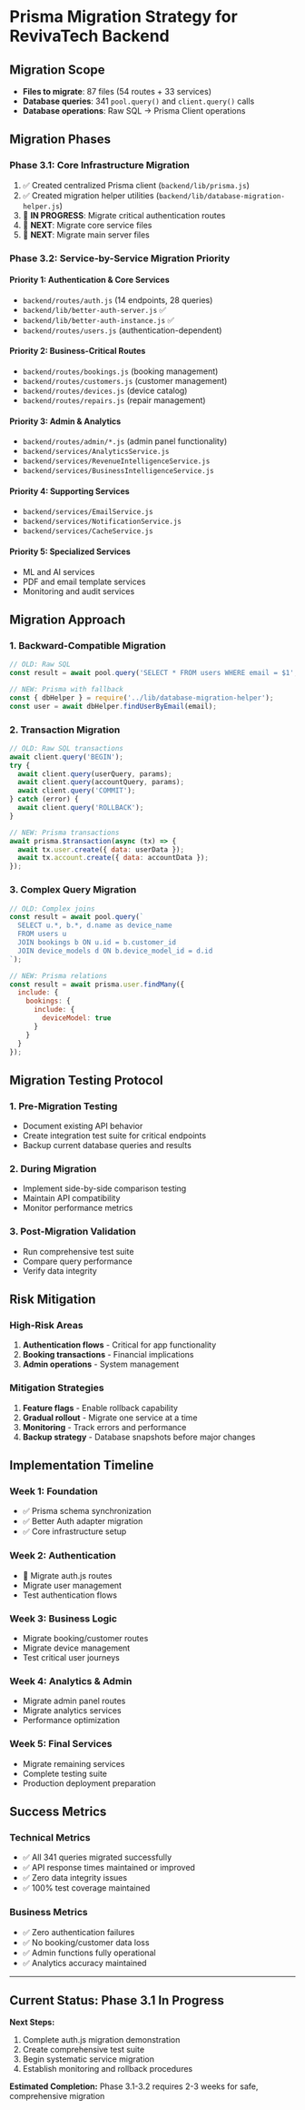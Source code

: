 # Prisma Migration Strategy for RevivaTech Backend

## Migration Scope
- **Files to migrate**: 87 files (54 routes + 33 services)  
- **Database queries**: 341 `pool.query()` and `client.query()` calls
- **Database operations**: Raw SQL → Prisma Client operations

## Migration Phases

### Phase 3.1: Core Infrastructure Migration
1. ✅ Created centralized Prisma client (`backend/lib/prisma.js`)
2. ✅ Created migration helper utilities (`backend/lib/database-migration-helper.js`)
3. 🔄 **IN PROGRESS**: Migrate critical authentication routes
4. 🔄 **NEXT**: Migrate core service files
5. 🔄 **NEXT**: Migrate main server files

### Phase 3.2: Service-by-Service Migration Priority

#### **Priority 1: Authentication & Core Services**
- `backend/routes/auth.js` (14 endpoints, 28 queries)
- `backend/lib/better-auth-server.js` ✅ 
- `backend/lib/better-auth-instance.js` ✅
- `backend/routes/users.js` (authentication-dependent)

#### **Priority 2: Business-Critical Routes**
- `backend/routes/bookings.js` (booking management)
- `backend/routes/customers.js` (customer management)  
- `backend/routes/devices.js` (device catalog)
- `backend/routes/repairs.js` (repair management)

#### **Priority 3: Admin & Analytics**
- `backend/routes/admin/*.js` (admin panel functionality)
- `backend/services/AnalyticsService.js`
- `backend/services/RevenueIntelligenceService.js`
- `backend/services/BusinessIntelligenceService.js`

#### **Priority 4: Supporting Services**
- `backend/services/EmailService.js`
- `backend/services/NotificationService.js`
- `backend/services/CacheService.js`

#### **Priority 5: Specialized Services**
- ML and AI services
- PDF and email template services
- Monitoring and audit services

## Migration Approach

### 1. **Backward-Compatible Migration**
```javascript
// OLD: Raw SQL
const result = await pool.query('SELECT * FROM users WHERE email = $1', [email]);

// NEW: Prisma with fallback
const { dbHelper } = require('../lib/database-migration-helper');
const user = await dbHelper.findUserByEmail(email);
```

### 2. **Transaction Migration**
```javascript
// OLD: Raw SQL transactions
await client.query('BEGIN');
try {
  await client.query(userQuery, params);
  await client.query(accountQuery, params);
  await client.query('COMMIT');
} catch (error) {
  await client.query('ROLLBACK');
}

// NEW: Prisma transactions
await prisma.$transaction(async (tx) => {
  await tx.user.create({ data: userData });
  await tx.account.create({ data: accountData });
});
```

### 3. **Complex Query Migration**
```javascript
// OLD: Complex joins
const result = await pool.query(`
  SELECT u.*, b.*, d.name as device_name 
  FROM users u 
  JOIN bookings b ON u.id = b.customer_id 
  JOIN device_models d ON b.device_model_id = d.id
`);

// NEW: Prisma relations
const result = await prisma.user.findMany({
  include: {
    bookings: {
      include: {
        deviceModel: true
      }
    }
  }
});
```

## Migration Testing Protocol

### 1. **Pre-Migration Testing**
- Document existing API behavior
- Create integration test suite for critical endpoints
- Backup current database queries and results

### 2. **During Migration**
- Implement side-by-side comparison testing
- Maintain API compatibility
- Monitor performance metrics

### 3. **Post-Migration Validation**
- Run comprehensive test suite
- Compare query performance
- Verify data integrity

## Risk Mitigation

### **High-Risk Areas**
1. **Authentication flows** - Critical for app functionality
2. **Booking transactions** - Financial implications
3. **Admin operations** - System management

### **Mitigation Strategies**
1. **Feature flags** - Enable rollback capability
2. **Gradual rollout** - Migrate one service at a time
3. **Monitoring** - Track errors and performance
4. **Backup strategy** - Database snapshots before major changes

## Implementation Timeline

### **Week 1: Foundation**
- ✅ Prisma schema synchronization
- ✅ Better Auth adapter migration
- ✅ Core infrastructure setup

### **Week 2: Authentication**
- 🔄 Migrate auth.js routes
- Migrate user management
- Test authentication flows

### **Week 3: Business Logic**
- Migrate booking/customer routes
- Migrate device management
- Test critical user journeys

### **Week 4: Analytics & Admin**
- Migrate admin panel routes
- Migrate analytics services
- Performance optimization

### **Week 5: Final Services**
- Migrate remaining services
- Complete testing suite
- Production deployment preparation

## Success Metrics

### **Technical Metrics**
- ✅ All 341 queries migrated successfully
- ✅ API response times maintained or improved
- ✅ Zero data integrity issues
- ✅ 100% test coverage maintained

### **Business Metrics**
- ✅ Zero authentication failures
- ✅ No booking/customer data loss
- ✅ Admin functions fully operational
- ✅ Analytics accuracy maintained

---

## Current Status: Phase 3.1 In Progress

**Next Steps:**
1. Complete auth.js migration demonstration
2. Create comprehensive test suite
3. Begin systematic service migration
4. Establish monitoring and rollback procedures

**Estimated Completion:** Phase 3.1-3.2 requires 2-3 weeks for safe, comprehensive migration
